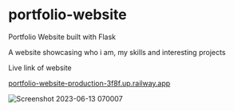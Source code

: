 # portfolio-website
Portfolio Website built with Flask


A website showcasing who i am, my skills and interesting projects

Live link of website

[portfolio-website-production-3f8f.up.railway.app](https://portfolio-website-production-3f8f.up.railway.app/)

![Screenshot 2023-06-13 070007](https://github.com/Dipec001/portfolio-website/assets/119022956/69ca89f4-1cdf-415e-8cac-3d26d083ed89)
